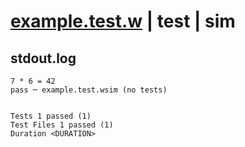 # [example.test.w](../../../../../../../../examples/tests/../../tools/hangar/src/test_corpus/doc_examples/01-preflight-and-inflight.md_example_3/example.test.w) | test | sim

## stdout.log
```log
7 * 6 = 42
pass ─ example.test.wsim (no tests)
 
 
Tests 1 passed (1)
Test Files 1 passed (1)
Duration <DURATION>
```

